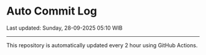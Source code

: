 # Auto Commit Log

Last updated: Sunday, 28-09-2025 05:10 WIB

---

This repository is automatically updated every 2 hour using GitHub Actions.
